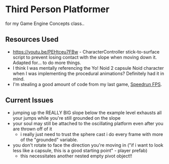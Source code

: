 # Third Person Platformer

for my Game Engine Concepts class..

## Resources Used

- https://youtu.be/PEHtceu7FBw - CharacterController stick-to-surface script to prevent losing contact with the slope when moving down it. Adapted for... to do more things.
- I think I was mentally referencing the Yo! Noid 2 capsule Noid character when I was implementing the procedural animations? Definitely had it in mind.
- I'm stealing a good amount of code from my last game, [Speedrun FPS](https://github.com/vwheatle/IntroToGameDev-SpeedrunFPS/).

## Current Issues

- jumping up the REALLY BIG slope below the example level exhausts all your jumps while you're still grounded on the slope
- your soul may still be attached to the oscillating platform even after you are thrown off of it
	- i really just need to trust the sphere cast i do every frame with more of the "grounded" variable.
- you don't rotate to face the direction you're moving in ("if i want to look less like a capsule, this is a good starting point" - player prefab)
	- this necessitates another nested empty pivot object!!

